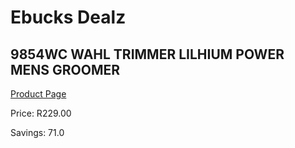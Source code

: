 
# Ebucks Dealz
## 9854WC WAHL TRIMMER LILHIUM POWER MENS GROOMER
[Product Page](https://www.ebucks.com/web/shop/productSelected.do?prodId=1191154917&catId=1186081080)

Price: R229.00

Savings: 71.0


	